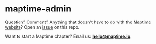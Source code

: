 maptime-admin
=======

Question? Comment? Anything that doesn't have to do with the [Maptime website](https://github.com/maptime/maptime.github.io)? Open an [issue](https://github.com/maptime/maptime-admin/issues) on this repo.

Want to start a Maptime chapter? Email us: **hello@maptime.io**.

